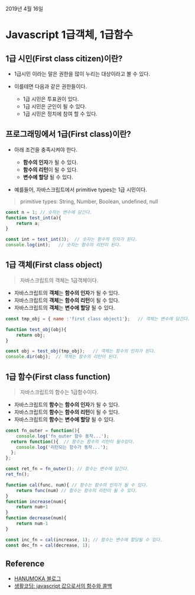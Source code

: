 2019년 4월 16일

# Javascript 1급객체, 1급함수

## 1급 시민(First class citizen)이란?

- 1급시민 이라는 말은 권한을 많이 누리는 대상이라고 볼 수 있다.
- 이를테면 다음과 같은 권한들이다.

    - 1급 시민은 투표권이 있다.
    - 1급 시민은 군인이 될 수 있다.
    - 1급 시민은 정치에 참여 할 수 있다.


## 프로그래밍에서 1급(First class)이란?

- 아래 조건을 충족시켜야 한다.

    - **함수의 인자**가 될 수 있다.
    - **함수의 리턴**이 될 수 있다.
    - **변수에 할당** 될 수 있다. 
    
- 예를들어, 자바스크립트에서 primitive types는 1급 시민이다.
> primitive types: String, Number, Boolean, undefined, null    
    
```javascript
const n = 1; // 숫자는 변수에 담긴다.
function test_int(a){
	return a;
}

const int = test_int(3);  // 숫자는 함수의 인자가 된다.
console.log(int);   // 숫자는 함수의 리턴이 된다.
```

## 1급 객체(First class object)
> 자바스크립트의 객체는 1급객체이다.

- 자바스크립트의 **객체**는 **함수의 인자**가 될 수 있다.
- 자바스크립트의 **객체**는 **함수의 리턴**이 될 수 있다.
- 자바스크립트의 **객체**는 **변수에 할당** 될 수 있다.

```javascript
const tmp_obj = { name :'first class object1'};   // 객체는 변수에 담긴다.

function test_obj(obj){
	return obj;
}

const obj = test_obj(tmp_obj);   // 객체는 함수의 인자가 된다.
console.dir(obj);  // 객체는 함수의 리턴이 된다.
```

## 1급 함수(First class function)
> 자바스크립트의 함수는 1급함수이다.

- 자바스크립트의 **함수**는 **함수의 인자**가 될 수 있다.
- 자바스크립트의 **함수**는 **함수의 리턴**이 될 수 있다.
- 자바스크립트의 **함수**는 **변수에 할당** 될 수 있다.

```javascript
const fn_outer = function(){
  	console.log('fn_outer 함수 동작...');
  return function(){  // 함수는 함수의 리턴이 될수있다.
  	console.log('리턴되는 함수가 동작...');
  };
};

const ret_fn = fn_outer(); // 함수는 변수에 담긴다.
ret_fn();    
```

```javascript
function cal(func, num){ // 함수는 함수의 인자가 될 수 있다.
    return func(num) // 함수는 함수의 리턴이 될 수 있다.
}
function increase(num){
    return num+1
}
function decrease(num){
    return num-1
}

const inc_fn = cal(increase, 1); // 함수는 변수에 할당될 수 있다.
const dec_fn = cal(decrease, 1);
```

## Reference

- [HANUMOKA 블로그](https://blog.hanumoka.net/2017/08/31/javascript-20170831-javascript-first-object/)
- [생활코딩: javascript 값으로서의 함수와 콜백](https://opentutorials.org/course/743/6508)